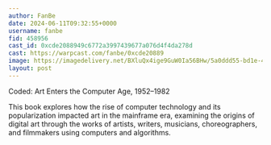 ```yaml
---
author: FanBe
date: 2024-06-11T09:32:55+0000
username: fanbe
fid: 458956
cast_id: 0xcde2088949c6772a3997439677a076d4f4da278d
cast: https://warpcast.com/fanbe/0xcde20889
image: https://imagedelivery.net/BXluQx4ige9GuW0Ia56BHw/5a0ddd55-bd1e-4158-95d5-0ca2a3166b00/original
layout: post
---
```

Coded: Art Enters the Computer Age, 1952–1982  
  
This book explores how the rise of computer technology and its popularization impacted art in the mainframe era, examining the origins of digital art through the works of artists, writers, musicians, choreographers, and filmmakers using computers and algorithms.  

<img src='https://imagedelivery.net/BXluQx4ige9GuW0Ia56BHw/5a0ddd55-bd1e-4158-95d5-0ca2a3166b00/original' alt='' referrerpolicy='no-referrer'/>
<img src='https://imagedelivery.net/BXluQx4ige9GuW0Ia56BHw/01ee8bec-9799-4e86-a8f3-f99e86c3db00/original' alt='' referrerpolicy='no-referrer'/>